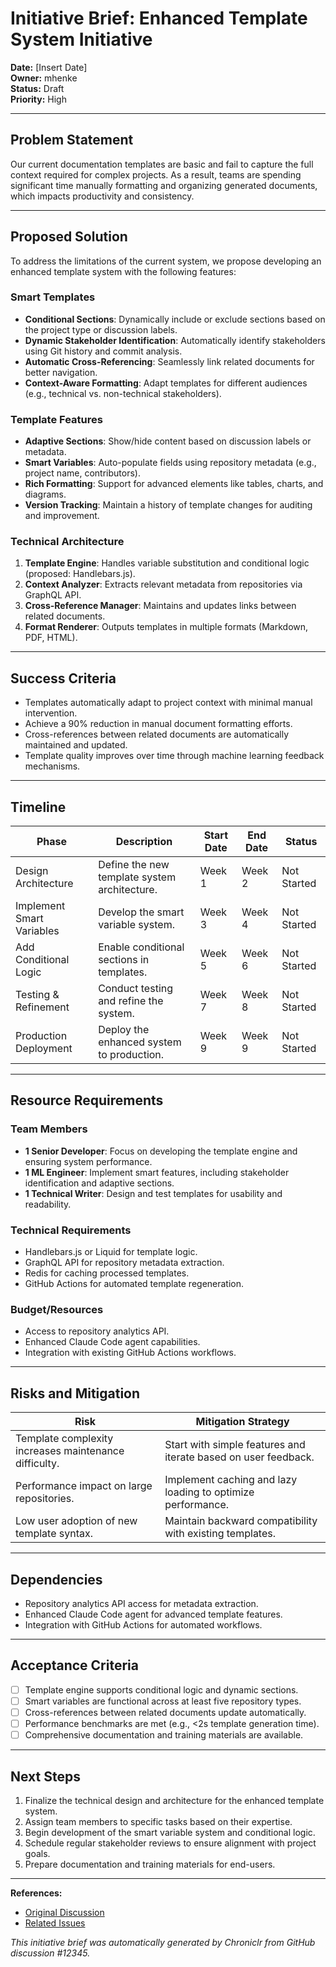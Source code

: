# Initiative Brief: Enhanced Template System Initiative

**Date:** [Insert Date]  
**Owner:** mhenke  
**Status:** Draft  
**Priority:** High  

---

## Problem Statement

Our current documentation templates are basic and fail to capture the full context required for complex projects. As a result, teams are spending significant time manually formatting and organizing generated documents, which impacts productivity and consistency.

---

## Proposed Solution

To address the limitations of the current system, we propose developing an enhanced template system with the following features:

### Smart Templates
- **Conditional Sections**: Dynamically include or exclude sections based on the project type or discussion labels.
- **Dynamic Stakeholder Identification**: Automatically identify stakeholders using Git history and commit analysis.
- **Automatic Cross-Referencing**: Seamlessly link related documents for better navigation.
- **Context-Aware Formatting**: Adapt templates for different audiences (e.g., technical vs. non-technical stakeholders).

### Template Features
- **Adaptive Sections**: Show/hide content based on discussion labels or metadata.
- **Smart Variables**: Auto-populate fields using repository metadata (e.g., project name, contributors).
- **Rich Formatting**: Support for advanced elements like tables, charts, and diagrams.
- **Version Tracking**: Maintain a history of template changes for auditing and improvement.

### Technical Architecture
1. **Template Engine**: Handles variable substitution and conditional logic (proposed: Handlebars.js).
2. **Context Analyzer**: Extracts relevant metadata from repositories via GraphQL API.
3. **Cross-Reference Manager**: Maintains and updates links between related documents.
4. **Format Renderer**: Outputs templates in multiple formats (Markdown, PDF, HTML).

---

## Success Criteria

- Templates automatically adapt to project context with minimal manual intervention.
- Achieve a 90% reduction in manual document formatting efforts.
- Cross-references between related documents are automatically maintained and updated.
- Template quality improves over time through machine learning feedback mechanisms.

---

## Timeline

| Phase                  | Description                                   | Start Date | End Date   | Status     |
|------------------------|-----------------------------------------------|------------|------------|------------|
| Design Architecture    | Define the new template system architecture. | Week 1     | Week 2     | Not Started |
| Implement Smart Variables | Develop the smart variable system.          | Week 3     | Week 4     | Not Started |
| Add Conditional Logic  | Enable conditional sections in templates.    | Week 5     | Week 6     | Not Started |
| Testing & Refinement   | Conduct testing and refine the system.       | Week 7     | Week 8     | Not Started |
| Production Deployment  | Deploy the enhanced system to production.    | Week 9     | Week 9     | Not Started |

---

## Resource Requirements

### Team Members
- **1 Senior Developer**: Focus on developing the template engine and ensuring system performance.
- **1 ML Engineer**: Implement smart features, including stakeholder identification and adaptive sections.
- **1 Technical Writer**: Design and test templates for usability and readability.

### Technical Requirements
- Handlebars.js or Liquid for template logic.
- GraphQL API for repository metadata extraction.
- Redis for caching processed templates.
- GitHub Actions for automated template regeneration.

### Budget/Resources
- Access to repository analytics API.
- Enhanced Claude Code agent capabilities.
- Integration with existing GitHub Actions workflows.

---

## Risks and Mitigation

| Risk                                | Mitigation Strategy                                      |
|-------------------------------------|---------------------------------------------------------|
| Template complexity increases maintenance difficulty. | Start with simple features and iterate based on user feedback. |
| Performance impact on large repositories.             | Implement caching and lazy loading to optimize performance. |
| Low user adoption of new template syntax.             | Maintain backward compatibility with existing templates. |

---

## Dependencies

- Repository analytics API access for metadata extraction.
- Enhanced Claude Code agent for advanced template features.
- Integration with GitHub Actions for automated workflows.

---

## Acceptance Criteria

- [ ] Template engine supports conditional logic and dynamic sections.
- [ ] Smart variables are functional across at least five repository types.
- [ ] Cross-references between related documents update automatically.
- [ ] Performance benchmarks are met (e.g., <2s template generation time).
- [ ] Comprehensive documentation and training materials are available.

---

## Next Steps

1. Finalize the technical design and architecture for the enhanced template system.
2. Assign team members to specific tasks based on their expertise.
3. Begin development of the smart variable system and conditional logic.
4. Schedule regular stakeholder reviews to ensure alignment with project goals.
5. Prepare documentation and training materials for end-users.

---

**References:**
- [Original Discussion](#)  
- [Related Issues](#)  

*This initiative brief was automatically generated by Chroniclr from GitHub discussion #12345.*